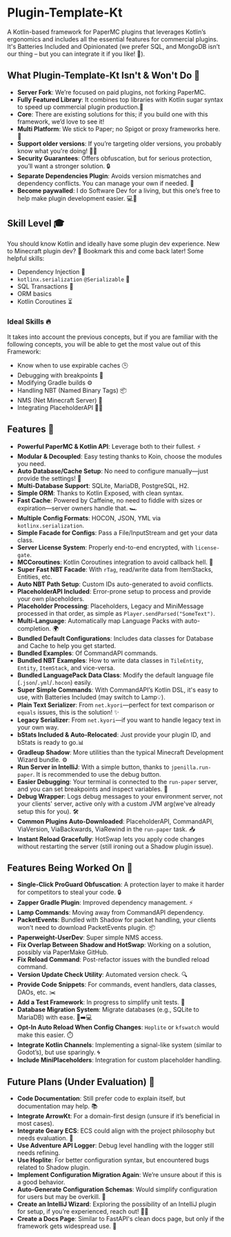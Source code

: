# Plugin-Template-Kt

A Kotlin-based framework for PaperMC plugins that leverages Kotlin’s ergonomics and includes all the essential features for commercial plugins. It's Batteries Included and Opinionated (we prefer SQL, and MongoDB isn’t our thing – but you can integrate it if you like! 🚀).

## What Plugin-Template-Kt Isn't & Won't Do 🚫

- **Server Fork**: We’re focused on paid plugins, not forking PaperMC.
- **Fully Featured Library**: It combines top libraries with Kotlin sugar syntax to speed up commercial plugin production.🍯
- **Core**: There are existing solutions for this; if you build one with this framework, we’d love to see it!
- **Multi Platform**: We stick to Paper; no Spigot or proxy frameworks here. 🧱
- **Support older versions**: If you’re targeting older versions, you probably know what you're doing! 🧙‍♂️
- **Security Guarantees**: Offers obfuscation, but for serious protection, you’ll want a stronger solution. 🔒
- **Separate Dependencies Plugin**: Avoids version mismatches and dependency conflicts. You can manage your own if needed. 🔄
- **Become paywalled**: I do Software Dev for a living, but this one’s free to help make plugin development easier. 💻💸

## Skill Level 🎓

You should know Kotlin and ideally have some plugin dev experience. New to Minecraft plugin dev? 🌱 Bookmark this and come back later! Some helpful skills:

- Dependency Injection 🧩
- `kotlinx.serialization` `@Serializable` 📝
- SQL Transactions 💾
- ORM basics
- Kotlin Coroutines ⏳

### Ideal Skills 🔥

It takes into account the previous concepts, but if you are familiar with the following concepts, you will be able to get the most value out of this Framework:

- Know when to use expirable caches 🕒
- Debugging with breakpoints 🐞
- Modifying Gradle builds ⚙️
- Handling NBT (Named Binary Tags) 📦
- NMS (Net Minecraft Server) 📡
- Integrating PlaceholderAPI 🧩🔄

## Features 🎉

- **Powerful PaperMC & Kotlin API**: Leverage both to their fullest. ⚡
- **Modular & Decoupled**: Easy testing thanks to Koin, choose the modules you need.
- **Auto Database/Cache Setup**: No need to configure manually—just provide the settings! 💾
- **Multi-Database Support**: SQLite, MariaDB, PostgreSQL, H2.
- **Simple ORM**: Thanks to Kotlin Exposed, with clean syntax.
- **Fast Cache**: Powered by Caffeine, no need to fiddle with sizes or expiration—server owners handle that. 🏎️
- **Multiple Config Formats**: HOCON, JSON, YML via `kotlinx.serialization`.
- **Simple Facade for Configs**: Pass a File/InputStream and get your data class.
- **Server License System**: Properly end-to-end encrypted, with `license-gate`.
- **MCCoroutines**: Kotlin Coroutines integration to avoid callback hell. 🙌
- **Super Fast NBT Facade**: With `rTag`, read/write data from ItemStacks, Entities, etc.
- **Auto NBT Path Setup**: Custom IDs auto-generated to avoid conflicts.
- **PlaceholderAPI Included**: Error-prone setup to process and provide your own placeholders.
- **Placeholder Processing**: Placeholders, Legacy and MiniMessage processed in that order, as simple as `Player.sendParsed("SomeText")`.
- **Multi-Language**: Automatically map Language Packs with auto-completion. 🌍
- **Bundled Default Configurations**: Includes data classes for Database and Cache to help you get started.
- **Bundled Examples**: Of CommandAPI commands.
- **Bundled NBT Examples**: How to write data classes in `TileEntity`, `Entity`, `ItemStack`, and vice-versa.
- **Bundled LanguagePack Data Class**: Modify the default language file  (`.json`/`.yml`/`.hocon`) easily.
- **Super Simple Commands**: With CommandAPI’s Kotlin DSL, it's easy to use, with Batteries Included (may switch to Lamp💡).
- **Plain Text Serializer**: From `net.kyori`—perfect for text comparison or `equals` issues, this is the solution! ✨
- **Legacy Serializer**: From `net.kyori`—if you want to handle legacy text in your own way.
- **bStats Included & Auto-Relocated**: Just provide your plugin ID, and bStats is ready to go.📊
- **Gradleup Shadow**: More utilities than the typical Minecraft Development Wizard bundle. ⚙️
- **Run Server in IntelliJ**: With a simple button, thanks to `jpenilla.run-paper`. It is recommended to use the debug button.
- **Easier Debugging**: Your terminal is connected to the `run-paper` server, and you can set breakpoints and inspect variables. 🐞
- **Debug Wrapper**: Logs debug messages to your environment server, not your clients' server, active only with a custom JVM arg(we've already setup this for you). 🛠️
- **Common Plugins Auto-Downloaded**: PlaceholderAPI, CommandAPI, ViaVersion, ViaBackwards, ViaRewind in the `run-paper` task. 📥
- **Instant Reload Gracefully**: HotSwap lets you apply code changes without restarting the server (still ironing out a Shadow plugin issue).

## Features Being Worked On 🔨

- **Single-Click ProGuard Obfuscation**: A protection layer to make it harder for competitors to steal your code. 🔒
- **Zapper Gradle Plugin**: Improved dependency management. ⚡
- **Lamp Commands**: Moving away from CommandAPI dependency.
- **PacketEvents**: Bundled with Shadow for packet handling, your clients won't need to download PacketEvents plugin. 📦
- **Paperweight-UserDev**: Super simple NMS access.
- **Fix Overlap Between Shadow and HotSwap**: Working on a solution, possibly via PaperMake GitHub.
- **Fix Reload Command**: Post-refactor issues with the bundled reload command.
- **Version Update Check Utility**: Automated version check. 🔍
- **Provide Code Snippets**: For commands, event handlers, data classes, DAOs, etc. ✂️
- **Add a Test Framework**: In progress to simplify unit tests. 🧪
- **Database Migration System**: Migrate databases (e.g., SQLite to MariaDB) with ease. 💾➡️💻
- **Opt-In Auto Reload When Config Changes**: `Hoplite` or `kfswatch` would make this easier. ⏱️
- **Integrate Kotlin Channels**:  Implementing a signal-like system (similar to Godot’s), but use sparingly. 🌀
- **Include MiniPlaceholders**: Integration for custom placeholder handling.

## Future Plans (Under Evaluation) 🤔

- **Code Documentation**:  Still prefer code to explain itself, but documentation may help. 📚
- **Integrate ArrowKt**: For a domain-first design (unsure if it’s beneficial in most cases).
- **Integrate Geary ECS**:  ECS could align with the project philosophy but needs evaluation. 🧭
- **Use Adventure API Logger**: Debug level handling with the logger still needs refining.
- **Use Hoplite**: For better configuration syntax, but encountered bugs related to Shadow plugin.
- **Implement Configuration Migration Again**: We’re unsure about if this is a good behavior.
- **Auto-Generate Configuration Schemas**: Would simplify configuration for users but may be overkill. 🧰
- **Create an IntelliJ Wizard**: Exploring the possibility of an IntelliJ plugin for setup, if you’re experienced, reach out! 🧙‍♂️
- **Create a Docs Page**: Similar to FastAPI's clean docs page, but only if the framework gets widespread use. 📖
